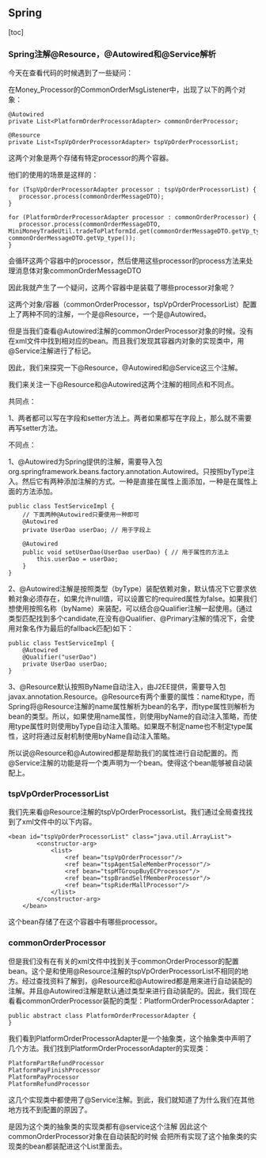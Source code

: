 ## Spring

[toc]

### Spring注解@Resource，@Autowired和@Service解析

今天在查看代码的时候遇到了一些疑问：

在Money_Processor的CommonOrderMsgListener中，出现了以下的两个对象：

```
@Autowired
private List<PlatformOrderProcessorAdapter> commonOrderProcessor;

@Resource
private List<TspVpOrderProcessorAdapter> tspVpOrderProcessorList;
```

这两个对象是两个存储有特定processor的两个容器。

他们的使用的场景是这样的：

```
for (TspVpOrderProcessorAdapter processor : tspVpOrderProcessorList) {
   processor.process(commonOrderMessageDTO);
}

for (PlatformOrderProcessorAdapter processor : commonOrderProcessor) {
   processor.process(commonOrderMessageDTO, MiniMoneyTradeUtil.tradeToPlatformId.get(commonOrderMessageDTO.getVp_type()), commonOrderMessageDTO.getVp_type());
}
```

会循环这两个容器中的processor，然后使用这些processor的process方法来处理消息体对象commonOrderMessageDTO



因此我就产生了一个疑问，这两个容器中是装载了哪些processor对象呢？

这两个对象/容器（commonOrderProcessor，tspVpOrderProcessorList）配置上了两种不同的注解，一个是@Resource，一个是@Autowired。



但是当我们查看@Autowired注解的commonOrderProcessor对象的时候。没有在xml文件中找到相对应的bean。而且我们发现其容器内对象的实现类中，用@Service注解进行了标记。

因此，我们来探究一下@Resource，@Autowired和@Service这三个注解。



我们来关注一下@Resource和@Autowired这两个注解的相同点和不同点。

共同点：

1、两者都可以写在字段和setter方法上。两者如果都写在字段上，那么就不需要再写setter方法。

不同点：

1、@Autowired为Spring提供的注解，需要导入包 org.springframework.beans.factory.annotation.Autowired。只按照byType注入。然后它有两种添加注解的方式。一种是直接在属性上面添加，一种是在属性上面的方法添加。

```
public class TestServiceImpl {
    // 下面两种@Autowired只要使用一种即可
    @Autowired
    private UserDao userDao; // 用于字段上
    
    @Autowired
    public void setUserDao(UserDao userDao) { // 用于属性的方法上
        this.userDao = userDao;
    }
}
```

2、@Autowired注解是按照类型（byType）装配依赖对象，默认情况下它要求依赖对象必须存在，如果允许null值，可以设置它的required属性为false。如果我们想使用按照名称（byName）来装配，可以结合@Qualifier注解一起使用。(通过类型匹配找到多个candidate,在没有@Qualifier、@Primary注解的情况下，会使用对象名作为最后的fallback匹配)如下：

```
public class TestServiceImpl {
    @Autowired
    @Qualifier("userDao")
    private UserDao userDao; 
}
```



3、@Resource默认按照ByName自动注入，由J2EE提供，需要导入包javax.annotation.Resource。@Resource有两个重要的属性：name和type，而Spring将@Resource注解的name属性解析为bean的名字，而type属性则解析为bean的类型。所以，如果使用name属性，则使用byName的自动注入策略，而使用type属性时则使用byType自动注入策略。如果既不制定name也不制定type属性，这时将通过反射机制使用byName自动注入策略。



所以说@Resource和@Autowired都是帮助我们的属性进行自动配置的。而@Service注解的功能是将一个类声明为一个bean。使得这个bean能够被自动装配上。



### tspVpOrderProcessorList

我们先来看@Resource注解的tspVpOrderProcessorList。我们通过全局查找找到了xml文件中的以下内容。

```
<bean id="tspVpOrderProcessorList" class="java.util.ArrayList">
        <constructor-arg>
            <list>
                <ref bean="tspVpOrderProcessor"/>
                <ref bean="tspAgentSaleMemberProcessor"/>
                <ref bean="tspMTGroupBuyECProcessor"/>
                <ref bean="tspBrandSelfMemberProcessor"/>
                <ref bean="tspRiderMallProcessor"/>
            </list>
        </constructor-arg>
    </bean>
```

这个bean存储了在这个容器中有哪些processor。



### commonOrderProcessor

但是我们没有在有关的xml文件中找到关于commonOrderProcessor的配置bean。这个是和使用@Resource注解的tspVpOrderProcessorList不相同的地方。经过查找资料了解到，@Resource和@Autowired都是用来进行自动装配的注解。并且@Autowired注解是默认通过类型来进行自动装配的。因此，我们现在看看commonOrderProcessor装配的类型：PlatformOrderProcessorAdapter：

```
public abstract class PlatformOrderProcessorAdapter {
}
```

我们看到PlatformOrderProcessorAdapter是一个抽象类，这个抽象类中声明了几个方法。我们找到PlatformOrderProcessorAdapter的实现类：

```
PlatformPartRefundProcessor
PlatformPayFinishProcessor
PlatformPayProcessor
PlatformRefundProcessor
```

这几个实现类中都使用了@Service注解。到此，我们就知道了为什么我们在其他地方找不到配置的原因了。



是因为这个类的抽象类的实现类都有@service这个注解 因此这个commonOrderProcessor对象在自动装配的时候 会把所有实现了这个抽象类的实现类的bean都装配进这个List里面去。